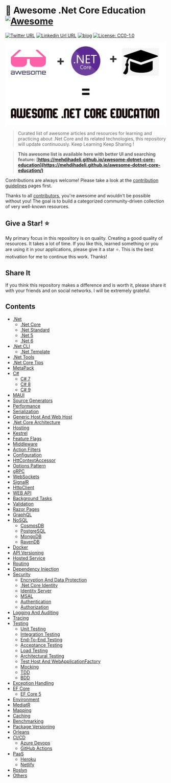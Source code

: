# 🎨 Awesome .Net Core Education [![Awesome](https://awesome.re/badge-flat2.svg)](https://awesome.re)
[![Twitter URL](https://img.shields.io/badge/-@mehdi_hadeli-%231DA1F2?style=flat-square&logo=twitter&logoColor=ffffff)](https://twitter.com/mehdi_hadeli)
[![Linkedin Url URL](https://img.shields.io/badge/-mehdihadeli-blue?style=flat-square&logo=linkedin&logoColor=ffffff)](https://www.linkedin.com/in/mehdihadeli/)
[![blog](https://img.shields.io/badge/blog-dotnetuniversity.com-brightgreen?style=flat-square)](https://dotnetuniversity.com/)
[![License: CC0-1.0](https://img.shields.io/badge/License-CC0%201.0-brightgreen.svg?style=flat-square)](http://creativecommons.org/publicdomain/zero/1.0/)

![](./banner.jpg)

> Curated list of awesome articles and resources for learning and practicing about .Net Core and its related technologies, this repository will update continuously. Keep Learning Keep Sharing !

> **This awesome list is available here with better UI and searching feature: [https://mehdihadeli.github.io/awesome-dotnet-core-education](https://mehdihadeli.github.io/awesome-dotnet-core-education/)**


  
Contributions are always welcome! Please take a look at the [contribution guidelines](https://github.com/mehdihadeli/awesome-dotnet-core-education/blob/master/contributing.md) pages first.

Thanks to all [contributors](https://github.com/mehdihadeli/awesome-dotnet-core-education/graphs/contributors), you're awesome and wouldn't be possible without you! The goal is to build a categorized community-driven collection of very well-known resources.

## Give a Star! ⭐️

My primary focus in this repository is on quality. Creating a good quality of resources. It takes a lot of time. If you like this, learned something or you are using it in your applications, please give it a star ⭐. This is the best motivation for me to continue this work. Thanks!

## Share It

If you think this repository makes a difference and is worth it, please share it with your friends and on social networks. I will be extremely grateful.

## Contents

  - [.Net](./docs/dotnet/dotnet.md)
    - [.Net Core](./docs/dotnet/dotnet-core.md)
    - [.Net Standard](./docs/dotnet/dotnet-standard.md)
    - [.Net 5](./docs/dotnet/dotnet5.md)
    - [.Net 6](./docs/dotnet/dotnet6.md)
  - [.Net CLI](./docs/dotnet-cli/dotnet-cli.md)
    - [.Net Template](./docs/dotnet-cli/dotnet-template.md)
  - [.Net Tools](./docs/dotnet-tools.md)
  - [.Net Core Tips](./docs/dotnet-core-tips.md)
  - [MetaPack](./docs/metapack.md)
  - [C#](./docs/c#/c#.md)
    - [C# 7](./docs/c#/c#7.md)
    - [C# 8](./docs/c#/c#8.md)
    - [C# 9](./docs/c#/c#9.md)
  - [MAUI](./docs/maui.md)
  - [Source Generators](./docs/source-generators.md)
  - [Performance](./docs/performance.md)
  - [Serialization](./docs/serialization.md)
  - [Generic Host And Web Host](./docs/generic-host.md)
  - [.Net Core Architecture](./docs/dotnet-core-architecture.md)
  - [Hosting](./docs/hosting.md)
  - [Kestrel](./docs/kestrel.md)
  - [Feature Flags](./docs/feature-flags.md)
  - [Middleware](./docs/middleware.md)
  - [Action Filters](./docs/action-filters.md)
  - [Configuration](./docs/configuration.md)
  - [HttContextAccessor](./docs/httpcontext-accessor.md)
  - [Options Pattern](./docs/options-pattern.md)
  - [gRPC](./docs/grpc.md)
  - [WebSockets](./docs/web-sockets.md)
  - [SignalR](./docs/signalr.md)
  - [HttpClient](./docs/httpclient.md)
  - [WEB API](./docs/web-api.md)
  - [Background Tasks](./docs/background-tasks.md)
  - [Validation](./docs/validation.md)
  - [Razor Pages](./docs/razor-pages.md)
  - [GraphQL](./docs/graphql.md)
  - [NoSQL](./docs/nosql/nosql.md)
    - [CosmosDB](./docs/nosql/cosmosdb.md)
    - [PostgreSQL](./docs/nosql/postgrsql.md)
    - [MongoDB](./docs/nosql/mongodb.md)
    - [RavenDB](./docs/nosql/ravendb.md)
  - [Docker](./docs/docker.md)
  - [API Versioning](./docs/api-versioning.md)
  - [Hosted Service](./docs/hosted-service.md)
  - [Routing](./docs/routing.md)
  - [Dependency Injection](./docs/dependency-injection.md)
  - [Security](./docs/security/security.md)
    - [Encryption And Data Protection](./docs/security/encryption.md)
    - [.Net Core Identity](./docs/security/dotnet-identity.md)
    - [Identity Server](./docs/security/identity-server.md)
    - [MSAL](./docs/security/msal.md)
    - [Authentication](./docs/security/authentication.md)
    - [Authorization](./docs/security/authorization.md)
  - [Logging And Auditing](./docs/logging.md)
  - [Tracing](./docs/tracing.md)
  - [Testing](./docs/testing/testing.md)
    - [Unit Testing](./docs/testing/unit-testing.md)
    - [Integration Testing](./docs/testing/integration-testing.md)
    - [End-To-End Testing](./docs/testing/end-to-end-testing.md)
    - [Acceptance Testing](./docs/testing/acceptance-testing.md)
    - [Load Testing](./docs/testing/load-testing.md)
    - [Architectural Testing](./docs/testing/architectural-testing.md)
    - [Test Host And WebApplicationFactory](./docs/testing/test-host.md)
    - [Mocking](./docs/testing/mocking.md)
    - [TDD](./docs/testing/tdd.md)
    - [BDD](./docs/testing/bdd.md)
  - [Exception Handling](./docs/exception-handling.md)
  - [EF Core](./docs/ef-core/ef-core.md)
    - [EF Core 5](./docs/ef-core/ef-core5.md)
  - [Environment](./docs/environment.md)
  - [MediatR](./docs/mediatr.md)
  - [Mapping](./docs/mapping.md)
  - [Caching](./docs/caching.md)
  - [Benchmarking](./docs/benchmarking.md)
  - [Package Versioning](./docs/package-versioning.md)
  - [Orleans](./docs/orleans.md)
  - [CI/CD](./docs/ci-cd/ci-cd.md)
    - [Azure Devops](./docs/ci-cd/azure-devops.md)
    - [GitHub Actions](./docs/ci-cd/gitHub-actions.md)
  - [PaaS](./docs/paas/paas.md)
    - [Heroku](./docs/paas/heroku.md)
    - [Netlify](./docs/paas/netlify.md)
  - [Roslyn](./docs/roslyn.md)
  - [Others](./docs/others.md)
